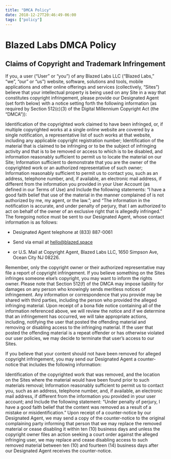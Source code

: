 ```yaml
---
title: "DMCA Policy"
date: 2018-12-27T20:46:49-06:00
tags: ["policy"]
---
```


# Blazed Labs DMCA Policy
## Claims of Copyright and Trademark Infringement

If you, a user (“User” or “you”) of any Blazed Labs LLC (“Blazed Labs,” “we”, “our” or “us”) website, software, solutions and tools, mobile applications and other online offerings and services (collectively, “Sites”) believe that your intellectual property is being used on any Site in a way that constitutes copyright infringement, please provide our Designated Agent (set forth below) with a notice setting forth the following information (as required by Section 512(c)(3) of the Digital Millennium Copyright Act (the “DMCA”)):

Identification of the copyrighted work claimed to have been infringed, or, if multiple copyrighted works at a single online website are covered by a single notification, a representative list of such works at that website, including any applicable copyright registration number;
Identification of the material that is claimed to be infringing or to be the subject of infringing activity and that is to be removed or access to which is to be disabled, and information reasonably sufficient to permit us to locate the material on our Site;
Information sufficient to demonstrate that you are the owner of the copyrighted work or an authorized representative of such owner;
Information reasonably sufficient to permit us to contact you, such as an address, telephone number, and, if available, an electronic mail address, if different from the information you provided in your User Account (as defined in our Terms of Use)  and
Include the following statements:
“I have a good faith belief that use of the material in the manner complained of is not authorized by me, my agent, or the law.”; and
“The information in the notification is accurate, and under penalty of perjury, that I am authorized to act on behalf of the owner of an exclusive right that is allegedly infringed.”
The foregoing notice must be sent to our Designated Agent, whose contact information is as follows:

* Designated Agent telephone at (833) 887-0061

* Send via email at hello@blazed.space

* or U.S. Mail at Copyright Agent, Blazed Labs LLC, 1650 Simpson Ave, Ocean City NJ 08226.

Remember, only the copyright owner or their authorized representative may file a report of copyright infringement.  If you believe something on the Sites infringes someone else’s copyright, you may want to inform the rights owner.  Please note that Section 512(f) of the DMCA may impose liability for damages on any person who knowingly sends meritless notices of infringement.  Any information or correspondence that you provide may be shared with third parties, including the person who provided the alleged infringing material.  Upon receipt of a bona fide notice containing all of the information referenced above, we will review the notice and if we determine that an infringement has occurred, we will take appropriate actions, including, notifying the user that posted the offending material and removing or disabling access to the infringing material.  If the user that posted the offending material is a repeat offender or has otherwise violated our user policies, we may decide to terminate that user’s access to our Sites. 

If you believe that your content should not have been removed for alleged copyright infringement, you may send our Designated Agent a counter-notice that includes the following information: 

Identification of the copyrighted work that was removed, and the location on the Sites where the material would have been found prior to such materials removal;
Information reasonably sufficient to permit us to contact you, such as an address, telephone number, and, if available, an electronic mail address, if different from the information you provided in your user account; and
Include the following statement:
“Under penalty of perjury, I have a good faith belief that the content was removed as a result of a mistake or misidentification.”
Upon receipt of a counter-notice by our Designated Agent, we may send a copy of the counter-notice to the original complaining party informing that person that we may replace the removed material or cease disabling it within ten (10) business days and unless the copyright owner files an action seeking a court order against the alleged infringing user, we may replace and cease disabling access to such removed material between ten (10) and fourteen (14) business days after our Designated Agent receives the counter-notice.